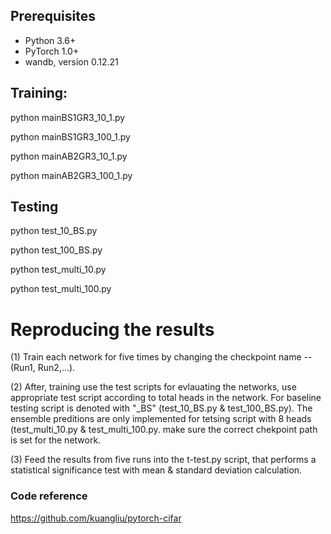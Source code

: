 ## Prerequisites
- Python 3.6+
- PyTorch 1.0+
- wandb, version 0.12.21


## Training: 


python mainBS1GR3_10_1.py

python mainBS1GR3_100_1.py


python mainAB2GR3_10_1.py

python mainAB2GR3_100_1.py


## Testing

python test_10_BS.py

python test_100_BS.py

python test_multi_10.py

python test_multi_100.py


# Reproducing the results

(1) Train each network for five times by changing the checkpoint name -- (Run1, Run2,...). 

(2) After, training use the test scripts for evlauating the networks, use appropriate test script according to total heads in the network. For baseline testing script is denoted with "_BS" (test_10_BS.py & test_100_BS.py). The ensemble preditions are only implemented for tetsing script with 8 heads (test_multi_10.py & test_multi_100.py. make sure the correct chekpoint path is set for the network.

(3) Feed the results from five runs into the t-test.py script, that performs a statistical significance test with mean & standard deviation calculation. 


### Code reference

https://github.com/kuangliu/pytorch-cifar
